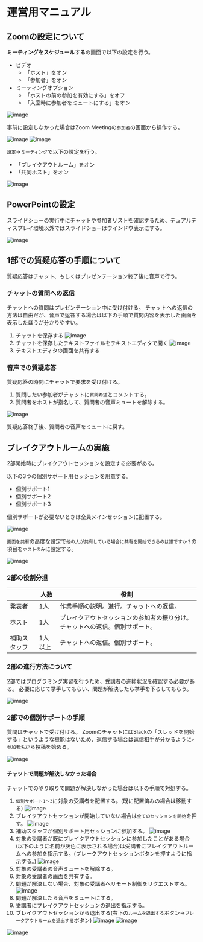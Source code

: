 # 運営用マニュアル

## Zoomの設定について

**ミーティングをスケジュールする**の画面で以下の設定を行う。

- ビデオ
  - 「ホスト」をオン
  - 「参加者」をオン
- ミーティングオプション
  - 「ホストの前の参加を有効にする」をオフ
  - 「入室時に参加者をミュートにする」をオン
<!--  - 「待機室を有効にする」をオフ -->
  
![image](https://user-images.githubusercontent.com/6216077/81893819-63a68f00-95e9-11ea-9cc8-6773a4b7afc1.png)

事前に設定しなかった場合はZoom Meetingの`参加者`の画面から操作する。

![image](https://user-images.githubusercontent.com/6216077/81894507-e7ad4680-95ea-11ea-9300-e84d4c3cf75a.png)
![image](https://user-images.githubusercontent.com/6216077/81894567-07446f00-95eb-11ea-8bca-8b28e2bb9f5d.png)

`設定`->`ミーティング`で以下の設定を行う。

<!-- 「参加者ビデオ」をオフ -->
<!-- 「参加者をエントリ後にミュートにする」をオン -->
<!-- 「画面共有中にZoomウィンドウを表示」をオン -->
- 「ブレイクアウトルーム」をオン
- 「共同ホスト」をオン

![image](https://user-images.githubusercontent.com/6216077/81928225-e5b1aa80-961f-11ea-9ec3-28b7b1c26d24.png)

## PowerPointの設定

スライドショーの実行中にチャットや参加者リストを確認するため、デュアルディスプレイ環境以外ではスライドショーはウインドウ表示にする。

![image](https://user-images.githubusercontent.com/6216077/81898109-fac41480-95f2-11ea-80ed-d7f5cd30c84e.png)



## 1部での質疑応答の手順について

質疑応答はチャット、もしくはプレゼンテーション終了後に音声で行う。

### チャットの質問への返信
チャットへの質問はプレゼンテーション中に受け付ける。
チャットへの返信の方法は自由だが、音声で返答する場合は以下の手順で質問内容を表示した画面を表示したほうが分かりやすい。

1. チャットを保存する
![image](https://user-images.githubusercontent.com/6216077/81900774-76749000-95f8-11ea-985d-eb76867e8e47.png)
1. チャットを保存したテキストファイルをテキストエディタで開く
![image](https://user-images.githubusercontent.com/6216077/81900940-c2273980-95f8-11ea-8a44-eefda1a8ddb5.png)
1. テキストエディタの画面を共有する


### 音声での質疑応答
質疑応答の時間にチャットで要求を受け付ける。

1. 質問したい参加者がチャットに`質問希望`とコメントする。
1. 質問者をホストが指名して、質問者の音声ミュートを解除する。

![image](https://user-images.githubusercontent.com/6216077/82004587-3ff15080-969e-11ea-8f11-a1bdc7fbc303.png)


質疑応答終了後、質問者の音声をミュートに戻す。

## ブレイクアウトルームの実施
2部開始時にブレイクアウトセッションを設定する必要がある。

以下の3つの個別サポート用セッションを用意する。

- 個別サポート1
- 個別サポート2
- 個別サポート3

個別サポートが必要ないときは全員メインセッションに配置する。

![image](https://user-images.githubusercontent.com/6216077/82171967-c8bcf600-9903-11ea-8ae2-da17bce45c28.png)


`画面を共有`の高度な設定で`他の人が共有している場合に共有を開始できるのは誰ですか？`の項目を`ホストのみ`に設定する。

![image](https://user-images.githubusercontent.com/6216077/81918793-eba08f00-9611-11ea-83ea-523625ea96b2.png)


### 2部の役割分担

|  | 人数 | 役割 |
----|----|---- 
| 発表者 | 1人 | 作業手順の説明。進行。チャットへの返信。 |
| ホスト | 1人 | ブレイクアウトセッションの参加者の振り分け。チャットへの返信。個別サポート。 |
| 補助スタッフ | 1人以上 | チャットへの返信。個別サポート。 |

### 2部の進行方法について
2部ではプログラミング実習を行うため、受講者の進捗状況を確認する必要がある。
必要に応じて挙手してもらい、問題が解決したら挙手を下ろしてもらう。

![image](https://user-images.githubusercontent.com/6216077/81922707-746df980-9617-11ea-93b2-99f2ceb593e3.png)

### 2部での個別サポートの手順
質問はチャットで受け付ける。
ZoomのチャットにはSlackの「スレッドを開始する」というような機能はないため、返信する場合は返信相手が分かるように`> 参加者名`から投稿を始める。

![image](https://user-images.githubusercontent.com/6216077/81915119-22c07180-960d-11ea-8d4e-345c89245876.png)

#### チャットで問題が解決しなかった場合
チャットでのやり取りで問題が解決しなかった場合は以下の手順で対処する。

1. `個別サポート1～3`に対象の受講者を配置する。(既に配置済みの場合は移動する)
![image](https://user-images.githubusercontent.com/6216077/82173340-ca88b880-9907-11ea-856c-d02ca74d50db.png)
1. ブレイクアウトセッションが開始していない場合は`全てのセッションを開始`を押す。
![image](https://user-images.githubusercontent.com/6216077/82172391-fce4e680-9904-11ea-80f5-c7ea73337dcb.png)
1. 補助スタッフが個別サポート用セッションに参加する。
![image](https://user-images.githubusercontent.com/6216077/82172437-200f9600-9905-11ea-85fe-b9f07bbce305.png)
1. 対象の受講者が既にブレイクアウトセッションに参加したことがある場合(以下のように名前が灰色に表示される場合)は受講者にブレイクアウトルームへの参加を指示する。(ブレークアウトセッションボタンを押すように指示する。)
![image](https://user-images.githubusercontent.com/6216077/82173389-04f25580-9908-11ea-8e05-efcd7a54c6f1.png)
1. 対象の受講者の音声ミュートを解除する。
1. 対象の受講者の画面を共有する。
1. 問題が解決しない場合、対象の受講者へリモート制御をリクエストする。
![image](https://user-images.githubusercontent.com/6216077/82004875-dfaede80-969e-11ea-8577-6f254ab3c22e.png)
1. 問題が解決したら音声をミュートにする。
1. 受講者にブレイクアウトセッションの退出を指示する。
1. ブレイクアウトセッションから退出する(右下の`ルームを退出する`ボタン->`ブレークアウトルームを退出する`ボタン)
![image](https://user-images.githubusercontent.com/6216077/82172709-e9864b00-9905-11ea-900a-424eac09c544.png)
![image](https://user-images.githubusercontent.com/6216077/82173000-dd4ebd80-9906-11ea-8633-e7a1990f494a.png)

![image](https://user-images.githubusercontent.com/6216077/82172833-4da90f00-9906-11ea-9e6c-7452ce491a5f.png)
